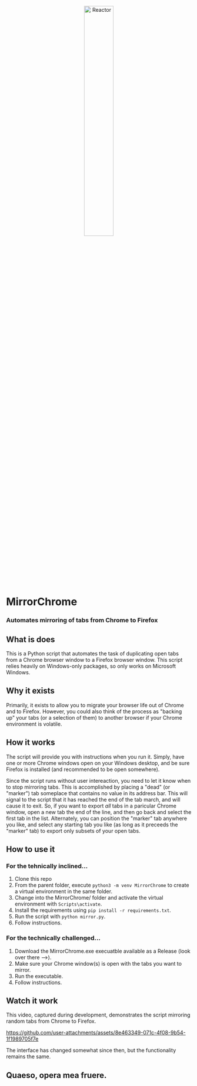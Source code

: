 <p align="center">
  <a href="https://rclone.org/">
    <img width="40%" alt="Reactor" src="https://github.com/user-attachments/assets/fbc5458a-a33e-403e-b3da-a4513be12172">
  </a>
</p>

# MirrorChrome
### Automates mirroring of tabs from Chrome to Firefox

## What is does

This is a Python script that automates the task of duplicating open tabs from a Chrome browser window to a Firefox browser window.  This script relies heavily on Windows-only packages, so only works on Microsoft Windows.

## Why it exists

Primarily, it exists to allow you to migrate your browser life out of Chrome and to Firefox.  However, you could also think of the process as "backing up" your tabs (or a selection of them) to another browser if your Chrome environment is volatile.

## How it works

The script will provide you with instructions when you run it.  Simply, have one or more Chrome windows open on your Windows desktop, and be sure Firefox is installed (and recommended to be open somewhere).

Since the script runs without user intereaction, you need to let it know when to stop mirroring tabs.  This is accomplished by placing a "dead" (or "marker") tab someplace that contains no value in its address bar.  This will signal to the script that it has reached the end of the tab march, and will cause it to exit.  So, if you want to export _all_ tabs in a paricular Chrome window, open a new tab the end of the line, and then go back and select the first tab in the list.  Alternately, you can position the "marker" tab anywhere you like, and select any starting tab you like (as long as it preceeds the "marker" tab) to export only subsets of your open tabs.

## How to use it

### For the tehnically inclined...
1. Clone this repo
2. From the parent folder, execute `python3 -m venv MirrorChrome` to create a virtual environment in the same folder.
3. Change into the MirrorChrome/ folder and activate the virtual environment with `Scripts\activate`.
4. Install the requirements using `pip install -r requirements.txt`.
5. Run the script with `python mirror.py`.
6. Follow instructions.

### For the technically challenged...
1. Download the MirrorChrome.exe execuatble available as a Release (look over there -->).
2. Make sure your Chrome window(s) is open with the tabs you want to mirror.
3. Run the executable.
4. Follow instructions.

## Watch it work

This video, captured during development, demonstrates the script mirroring random tabs from Chrome to Firefox.

https://github.com/user-attachments/assets/8e463349-071c-4f08-9b54-1f1989705f7e

The interface has changed somewhat since then, but the functionality remains the same.

## Quaeso, opera mea fruere.
